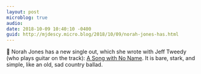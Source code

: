 ```yaml
---
layout: post
microblog: true
audio: 
date: 2018-10-09 10:40:10 -0400
guid: http://mjdescy.micro.blog/2018/10/09/norah-jones-has.html
---
```

🎵 Norah Jones has a new single out, which she wrote with Jeff Tweedy (who plays guitar on the track): [A Song with No Name](https://itunes.apple.com/us/album/a-song-with-no-name/1435826442?i=1435826458). It is bare, stark, and simple, like an old, sad country ballad.
